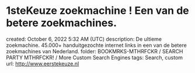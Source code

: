 # 1steKeuze zoekmachine ! Een van de betere zoekmachines.

created: October 6, 2022 5:32 AM (UTC)
description: De ultieme zoekmachine. 45.000+ handuitgezochte internet links in een van de betere zoekmachines van Nederland.
folder: BOOKMRKS-MTHRFCKR / SEARCH PARTY MTHRFCKR! / More Custom Search Engines
tags: Search, custom
url: http://www.eerstekeuze.nl